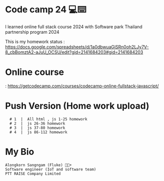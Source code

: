 # Code camp 24 💻⌨️

I learned online full stack course 2024 with Software park Thailand partnership program 2024

This is my homework status : https://docs.google.com/spreadsheets/d/1a0dbwuaGjSRn0oh2LJy7V-8_cbBomztA2-aJuU_OCSU/edit?gid=2141684203#gid=2141684203 

# Online course
: https://getcodecamp.com/courses/codecamp-online-fullstack-javascript/ 


# Push Version (Home work upload)
      # 1  |  All html , js 1-25 homework
      # 2  |  js 26-36 homework
      # 3  |  js 37-80 homework
      # 4  |  js 86-112 homework



# My Bio
    Alongkorn Sangngam (Fluke) 👨🤖☀️
    Software engineer (IoT and software team)
    PTT RAISE Company Limited

